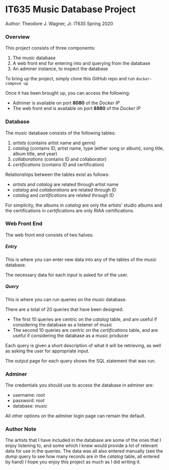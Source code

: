 # IT635 Music Database Project
Author: Theodore J. Wagner, Jr.
IT635 Spring 2020

### Overview
This project consists of three components:
1. The *music* database
2. A web front end for entering into and querying from the database
3. An adminer instance, to inspect the database

To bring up the project, simply clone this GitHub repo and run `docker-compose up`

Once it has been brought up, you can access the following:
- Adminer is available on port **8080** of the *Docker IP*
- The web front end is available on port **8880** of the *Docker IP*

### Database
The *music* database consists of the following tables:
1. *artists* (contains artist name and genre)
2. *catalog* (contains ID, artist name, type (either song or album), song title, album title, and year)
3. *collaborations* (contains ID and collaborator)
4. *certifications* (contains ID and certification)

Relationships between the tables exist as follows:
- *artists* and *catalog* are related through artist name
- *catalog* and *collaborations* are related through ID
- *catalog* and *certifications* are related through ID

For simplicity, the albums in *catalog* are only the artists' studio albums and the certifications in *certifications* are only RIAA certifications.

### Web Front End
The web front end consists of two halves:

##### Entry
This is where you can enter new data into any of the tables of the *music* database.

The necessary data for each *input* is asked for of the user.

##### Query
This is where you can run queries on the *music* database.

There are a total of 20 queries that have been designed.
- The first 10 queries are centric on the *catalog* table, and are useful if considering the database as a listener of music
- The second 10 queries are centric on the *certifications* table, and are useful if considering the database as a music producer

Each query is given a short description of what it will be retrieving, as well as asking the user for appropriate input.

The output page for each query shows the SQL statement that was run.

### Adminer
The credentials you should use to access the database in adminer are:
- username: *root*
- password: *root*
- database: *music*

All other options on the adminer login page can remain the default.

### Author Note
The artists that I have included in the database are some of the ones that I enjoy listening to, and some which I knew would provide a lot of relevant data for use in the queries.
The data was all also entered manually (see the *dump* query to see how many records are in the *catalog* table, all entered by hand)
I hope you enjoy this project as much as I did writing it.

